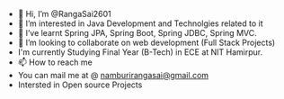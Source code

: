 - 👋 Hi, I’m @RangaSai2601
- 👀 I’m interested in Java Development and Technolgies related to it
- 🌱 I’ve learnt Spring JPA, Spring Boot, Spring JDBC, Spring MVC.
- 💞️ I’m looking to collaborate on web development (Full Stack Projects)
- I'm currently Studying Final Year (B-Tech) in ECE at NIT Hamirpur.
- 📫 How to reach me 
- You can mail me at @ namburirangasai@gmail.com
- Intersted in Open source Projects
<!---
RangaSai2601/RangaSai2601 is a ✨ special ✨ repository because its `README.md` (this file) appears on your GitHub profile.
You can click the Preview link to take a look at your changes.
--->
